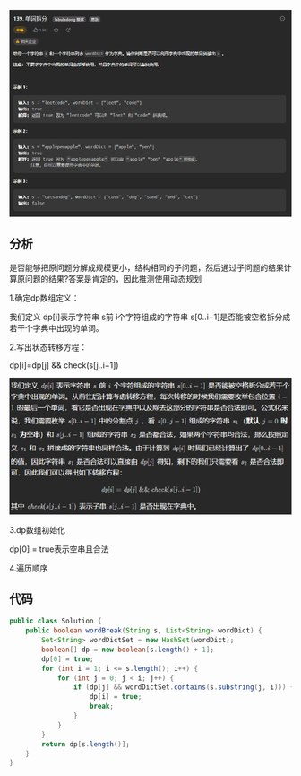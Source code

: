 ![image-20221117140717154](https://raw.githubusercontent.com/qkd90/figureBed/main/202211171407312.png)

## 分析

是否能够把原问题分解成规模更小，结构相同的子问题，然后通过子问题的结果计算原问题的结果?答案是肯定的，因此推测使用动态规划

1.确定dp数组定义：

我们定义 dp[i]表示字符串 s前 i个字符组成的字符串 s[0..i−1]是否能被空格拆分成若干个字典中出现的单词。

2.写出状态转移方程：

dp[i]=dp[j] && check(s[j..i−1])

![image-20221117153835940](https://raw.githubusercontent.com/qkd90/figureBed/main/202211171538014.png)

3.dp数组初始化

dp[0] = true表示空串且合法

4.遍历顺序

## 代码

```java
public class Solution {
    public boolean wordBreak(String s, List<String> wordDict) {
        Set<String> wordDictSet = new HashSet(wordDict);
        boolean[] dp = new boolean[s.length() + 1];
        dp[0] = true;
        for (int i = 1; i <= s.length(); i++) {
            for (int j = 0; j < i; j++) {
                if (dp[j] && wordDictSet.contains(s.substring(j, i))) {
                    dp[i] = true;
                    break;
                }
            }
        }
        return dp[s.length()];
    }
}
```

